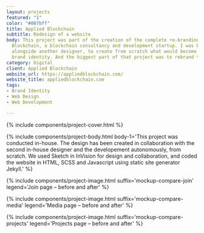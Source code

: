 ```yaml
---
layout: projects
featured: "1"
color: "#007bff"
title: Applied Blockchain
subtitle: Redesign of a website
body: This project was part of the creation of the complete re-branding of Applied
  Blockchain, a blockchain consultancy and development startup. I was brought onboard,
  alongside another designer, to create from scratch what would become the company's
  brand identity. And the biggest part of that project was to rebrand the website.
category: Digital
client: Applied Blockchain
website_url: https://appliedblockchain.com/
website_title: appliedblockchain.com
tags:
- Brand Identity
- Web Design
- Web Development

---
```

{% include components/project-cover.html %}

{% include components/project-body.html
body-1='This project was conducted in-house. The design has been created in collaboration with the second in-house designer and the developement autonomously, from scratch. We used Sketch in InVision for design and collaboration, and coded the website in HTML, SCSS and Javascript using static site generator Jekyll.'
%}

{% include components/project-image.html
suffix='mockup-compare-join'
legend='Join page – before and after'
%}

{% include components/project-image.html
suffix='mockup-compare-media'
legend='Media page – before and after'
%}

{% include components/project-image.html
suffix='mockup-compare-projects'
legend='Projects page – before and after'
%}